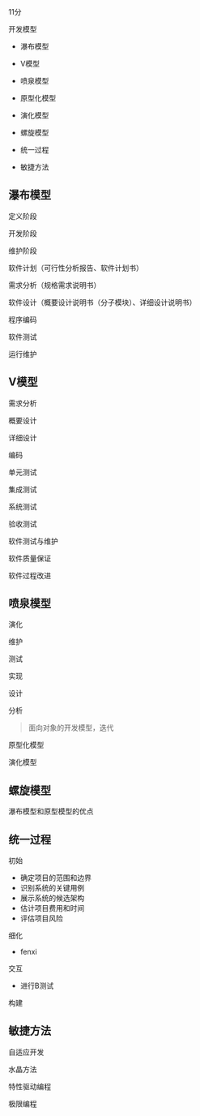 11分

开发模型

- 瀑布模型

- V模型

- 喷泉模型

- 原型化模型

- 演化模型

- 螺旋模型

- 统一过程

- 敏捷方法



## 瀑布模型

定义阶段

开发阶段

维护阶段



软件计划（可行性分析报告、软件计划书）

需求分析（规格需求说明书）

软件设计（概要设计说明书（分子模块）、详细设计说明书）

程序编码

软件测试

运行维护



## V模型

需求分析

概要设计

详细设计

编码



单元测试

集成测试

系统测试

验收测试





软件测试与维护

软件质量保证

软件过程改进



## 喷泉模型

演化

维护

测试

实现

设计

分析

> 面向对象的开发模型，迭代



原型化模型

演化模型 



## 螺旋模型

瀑布模型和原型模型的优点



## 统一过程

初始

- 确定项目的范围和边界
- 识别系统的关键用例
- 展示系统的候选架构
- 估计项目费用和时间
- 评估项目风险



细化

- fenxi

交互

- 进行B测试

构建



## 敏捷方法

自适应开发

水晶方法

特性驱动编程

极限编程





